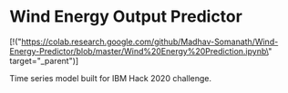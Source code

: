 # Wind Energy Output Predictor

[!("https://colab.research.google.com/github/Madhav-Somanath/Wind-Energy-Predictor/blob/master/Wind%20Energy%20Prediction.ipynb\" target=\"_parent\")]

Time series model built for IBM Hack 2020 challenge.
